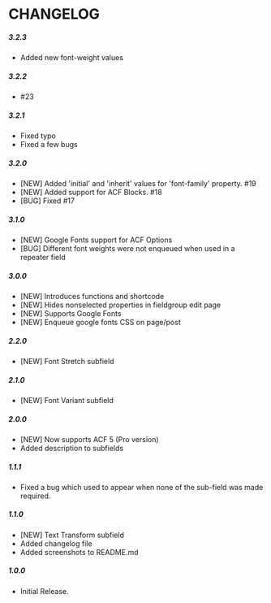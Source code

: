 # CHANGELOG

##### 3.2.3
* Added new font-weight values

##### 3.2.2
* #23

##### 3.2.1
* Fixed typo
* Fixed a few bugs

##### 3.2.0
* [NEW] Added 'initial' and 'inherit' values for 'font-family' property. #19
* [NEW] Added support for ACF Blocks. #18
* [BUG] Fixed #17

##### 3.1.0
* [NEW] Google Fonts support for ACF Options
* [BUG] Different font weights were not enqueued when used in a repeater field

##### 3.0.0
* [NEW] Introduces functions and shortcode
* [NEW] Hides nonselected properties in fieldgroup edit page
* [NEW] Supports Google Fonts
* [NEW] Enqueue google fonts CSS on page/post

##### 2.2.0
* [NEW] Font Stretch subfield

##### 2.1.0
* [NEW] Font Variant subfield

##### 2.0.0
* [NEW] Now supports ACF 5 (Pro version)
* Added description to subfields

##### 1.1.1
* Fixed a bug which used to appear when none of the sub-field was made required.

##### 1.1.0
* [NEW] Text Transform subfield
* Added changelog file
* Added screenshots to README.md

##### 1.0.0
* Initial Release.
